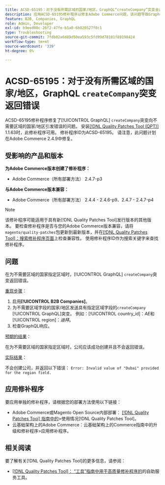 ```yaml
---
title: ACSD-65195：对于没有所需区域的国家/地区，GraphQL“createCompany”突变会返回错误
description: 应用ACSD-65195修补程序以修复Adobe Commerce问题，该问题导致GraphQL“createCompany”突变向不需要地区的国家/地区引发错误。
feature: B2B, Companies, GraphQL
role: Admin, Developer
exl-id: b9eed00c-26f2-47fe-b1a0-6b020527f0c1
type: Troubleshooting
source-git-commit: 7fdb02a6d89d50ea593c5fd99d78101f89198424
workflow-type: tm+mt
source-wordcount: '339'
ht-degree: 0%

---
```


# ACSD-65195：对于没有所需区域的国家/地区，GraphQL `createCompany`突变返回错误

ACSD-65195修补程序修复了[!UICONTROL GraphQL] `createCompany`突变向不需要区域的国家/地区引发错误的问题。 安装[[!DNL Quality Patches Tool (QPT)]](/help/tools/quality-patches-tool/quality-patches-tool-to-self-serve-quality-patches.md) 1.1.63时，此修补程序可用。 修补程序ID为ACSD-65195。 请注意，此问题计划在Adobe Commerce 2.4.9中修复。

## 受影响的产品和版本

**为Adobe Commerce版本创建了修补程序：**

* Adobe Commerce（所有部署方法） 2.4.7-p3

**与Adobe Commerce版本兼容：**

* Adobe Commerce（所有部署方法） 2.4.4 - 2.4.6-p9、2.4.7 - 2.4.7-p4

>[!NOTE]
>
>该修补程序可能适用于具有新[!DNL Quality Patches Tool]发行版本的其他版本。 要检查修补程序是否与您的Adobe Commerce版本兼容，请将`magento/quality-patches`包更新到最新版本，并在[[!DNL Quality Patches Tool]：搜索修补程序页面](https://experienceleague.adobe.com/tools/commerce-quality-patches/index.html)上检查兼容性。 使用修补程序ID作为搜索关键字来查找修补程序。

## 问题

在为不需要区域的国家指定区域时，[!UICONTROL GraphQL] `createCompany`突变返回错误。

<u>重现步骤</u>：

1. 启用&#x200B;**[!UICONTROL B2B Companies]**。
1. 为不需要区域字段的国家/地区发送具有指定区域字段的`createCompany` [!UICONTROL GraphQL]突变。 例如：[!UICONTROL country_id]：*AE*&#x200B;和[!UICONTROL region]：*迪拜*。
1. 检查GraphQL响应。

<u>预期的结果</u>：

在为不需要区域的国家指定区域时，公司应该成功创建并且不会返回错误。

<u>实际结果</u>：

不会创建公司，并返回以下错误：
`Error: Invalid value of "Dubai" provided for the region field.`

## 应用修补程序

要应用单独的修补程序，请根据您的部署方法使用以下链接：

* Adobe Commerce或Magento Open Source内部部署： [[!DNL Quality Patches Tool] 指南中的](/help/tools/quality-patches-tool/usage.md)>使用情况[!DNL Quality Patches Tool]。
* 云基础架构上的Adobe Commerce：云基础架构上的Commerce指南中的升级和修补程序>应用修补程序。

## 相关阅读

要了解有关[!DNL Quality Patches Tool]的更多信息，请参阅：

* [[!DNL Quality Patches Tool]： “工具”指南中用于高质量修补程序的](/help/tools/quality-patches-tool/quality-patches-tool-to-self-serve-quality-patches.md)的自助服务工具。
